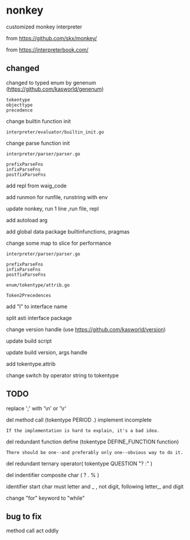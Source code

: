 # nonkey
customized monkey interpreter 

from https://github.com/skx/monkey/

from https://interpreterbook.com/

## changed 

changed to typed enum by genenum (https://github.com/kasworld/genenum)

    tokentype
    objecttype
    precedence

change builtin function init 

    interpreter/evaluator/builtin_init.go

change parse function init 

    interpreter/parser/parser.go 

    prefixParseFns
    infixParseFns
    postfixParseFns

add repl from waig_code

add runmon for runfile, runstring with env 

update nonkey, run 1 line ,run file, repl

add autoload arg

add global data package builtinfunctions, pragmas

change some map to slice for performance

    interpreter/parser/parser.go

    prefixParseFns
    infixParseFns
    postfixParseFns

    enum/tokentype/attrib.go

    Token2Precedences

add "I" to interface name

split asti interface package 

change version handle (use https://github.com/kasworld/version)

update build script

update build version, args handle

add tokentype.attrib

change switch by operator string to tokentype

## TODO

replace ';' with '\n' or '\r'

del method call (tokentype PERIOD .) implement incomplete 

    If the implementation is hard to explain, it's a bad idea.

del redundant function define (tokentype DEFINE_FUNCTION function) 

    There should be one--and preferably only one--obvious way to do it.

del redundant ternary operator( tokentype QUESTION  "? :"  )

del indentifier composite char ( ? . %  ) 

identifier start char must letter and _ , not digit, following letter,_ and digit

change "for" keyword to "while"


## bug to fix 

method call act oddly